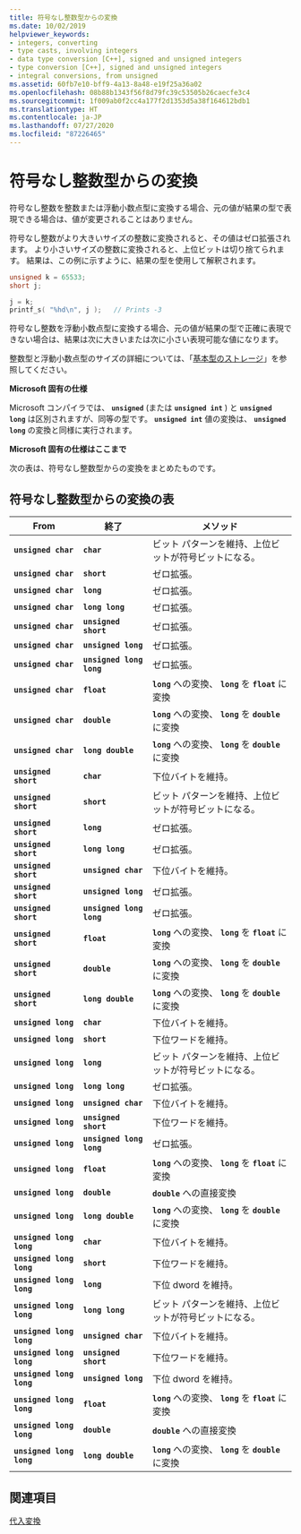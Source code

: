 ```yaml
---
title: 符号なし整数型からの変換
ms.date: 10/02/2019
helpviewer_keywords:
- integers, converting
- type casts, involving integers
- data type conversion [C++], signed and unsigned integers
- type conversion [C++], signed and unsigned integers
- integral conversions, from unsigned
ms.assetid: 60fb7e10-bff9-4a13-8a48-e19f25a36a02
ms.openlocfilehash: 08b88b1343f56f8d79fc39c53505b26caecfe3c4
ms.sourcegitcommit: 1f009ab0f2cc4a177f2d1353d5a38f164612bdb1
ms.translationtype: HT
ms.contentlocale: ja-JP
ms.lasthandoff: 07/27/2020
ms.locfileid: "87226465"
---
```

# <a name="conversions-from-unsigned-integral-types"></a>符号なし整数型からの変換

符号なし整数を整数または浮動小数点型に変換する場合、元の値が結果の型で表現できる場合は、値が変更されることはありません。

符号なし整数がより大きいサイズの整数に変換されると、その値はゼロ拡張されます。 より小さいサイズの整数に変換されると、上位ビットは切り捨てられます。 結果は、この例に示すように、結果の型を使用して解釈されます。

```C
unsigned k = 65533;
short j;

j = k;
printf_s( "%hd\n", j );   // Prints -3
```

符号なし整数を浮動小数点型に変換する場合、元の値が結果の型で正確に表現できない場合は、結果は次に大きいまたは次に小さい表現可能な値になります。

整数型と浮動小数点型のサイズの詳細については、「[基本型のストレージ](../c-language/storage-of-basic-types.md)」を参照してください。

**Microsoft 固有の仕様**

Microsoft コンパイラでは、 **`unsigned`** (または **`unsigned int`** ) と **`unsigned long`** は区別されますが、同等の型です。 **`unsigned int`** 値の変換は、 **`unsigned long`** の変換と同様に実行されます。

**Microsoft 固有の仕様はここまで**

次の表は、符号なし整数型からの変換をまとめたものです。

## <a name="table-of-conversions-from-unsigned-integral-types"></a>符号なし整数型からの変換の表

|From|終了|メソッド|
|----------|--------|------------|
|**`unsigned char`**|**`char`**|ビット パターンを維持、上位ビットが符号ビットになる。|
|**`unsigned char`**|**`short`**|ゼロ拡張。|
|**`unsigned char`**|**`long`**|ゼロ拡張。|
|**`unsigned char`**|**`long long`**|ゼロ拡張。|
|**`unsigned char`**|**`unsigned short`**|ゼロ拡張。|
|**`unsigned char`**|**`unsigned long`**|ゼロ拡張。|
|**`unsigned char`**|**`unsigned long long`**|ゼロ拡張。|
|**`unsigned char`**|**`float`**|**`long`** への変換、 **`long`** を **`float`** に変換|
|**`unsigned char`**|**`double`**|**`long`** への変換、 **`long`** を **`double`** に変換|
|**`unsigned char`**|**`long double`**|**`long`** への変換、 **`long`** を **`double`** に変換|
|**`unsigned short`**|**`char`**|下位バイトを維持。|
|**`unsigned short`**|**`short`**|ビット パターンを維持、上位ビットが符号ビットになる。|
|**`unsigned short`**|**`long`**|ゼロ拡張。|
|**`unsigned short`**|**`long long`**|ゼロ拡張。|
|**`unsigned short`**|**`unsigned char`**|下位バイトを維持。|
|**`unsigned short`**|**`unsigned long`**|ゼロ拡張。|
|**`unsigned short`**|**`unsigned long long`**|ゼロ拡張。|
|**`unsigned short`**|**`float`**|**`long`** への変換、 **`long`** を **`float`** に変換|
|**`unsigned short`**|**`double`**|**`long`** への変換、 **`long`** を **`double`** に変換|
|**`unsigned short`**|**`long double`**|**`long`** への変換、 **`long`** を **`double`** に変換|
|**`unsigned long`**|**`char`**|下位バイトを維持。|
|**`unsigned long`**|**`short`**|下位ワードを維持。|
|**`unsigned long`**|**`long`**|ビット パターンを維持、上位ビットが符号ビットになる。|
|**`unsigned long`**|**`long long`**|ゼロ拡張。|
|**`unsigned long`**|**`unsigned char`**|下位バイトを維持。|
|**`unsigned long`**|**`unsigned short`**|下位ワードを維持。|
|**`unsigned long`**|**`unsigned long long`**|ゼロ拡張。|
|**`unsigned long`**|**`float`**|**`long`** への変換、 **`long`** を **`float`** に変換|
|**`unsigned long`**|**`double`**|**`double`** への直接変換|
|**`unsigned long`**|**`long double`**|**`long`** への変換、 **`long`** を **`double`** に変換|
|**`unsigned long long`**|**`char`**|下位バイトを維持。|
|**`unsigned long long`**|**`short`**|下位ワードを維持。|
|**`unsigned long long`**|**`long`**|下位 dword を維持。|
|**`unsigned long long`**|**`long long`**|ビット パターンを維持、上位ビットが符号ビットになる。|
|**`unsigned long long`**|**`unsigned char`**|下位バイトを維持。|
|**`unsigned long long`**|**`unsigned short`**|下位ワードを維持。|
|**`unsigned long long`**|**`unsigned long`**|下位 dword を維持。|
|**`unsigned long long`**|**`float`**|**`long`** への変換、 **`long`** を **`float`** に変換|
|**`unsigned long long`**|**`double`**|**`double`** への直接変換|
|**`unsigned long long`**|**`long double`**|**`long`** への変換、 **`long`** を **`double`** に変換|

## <a name="see-also"></a>関連項目

[代入変換](../c-language/assignment-conversions.md)
